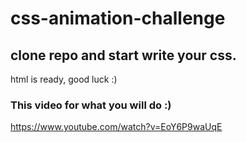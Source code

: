 # css-animation-challenge

## clone repo and start write your css.

html is ready, good luck :)

### This video for what you will do :)


https://www.youtube.com/watch?v=EoY6P9waUqE
